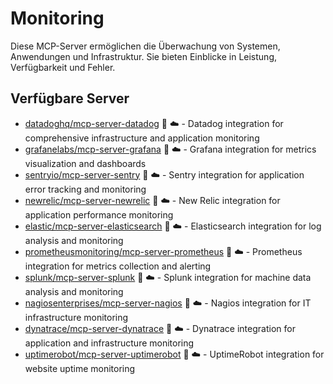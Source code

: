 # Monitoring

Diese MCP-Server ermöglichen die Überwachung von Systemen, Anwendungen und Infrastruktur. Sie bieten Einblicke in Leistung, Verfügbarkeit und Fehler.

## Verfügbare Server

- [datadoghq/mcp-server-datadog](https://github.com/datadoghq/mcp-server-datadog) 📇 ☁️ - Datadog integration for comprehensive infrastructure and application monitoring
- [grafanelabs/mcp-server-grafana](https://github.com/grafanelabs/mcp-server-grafana) 🐍 ☁️ - Grafana integration for metrics visualization and dashboards
- [sentryio/mcp-server-sentry](https://github.com/sentryio/mcp-server-sentry) 📇 ☁️ - Sentry integration for application error tracking and monitoring
- [newrelic/mcp-server-newrelic](https://github.com/newrelic/mcp-server-newrelic) 🐍 ☁️ - New Relic integration for application performance monitoring
- [elastic/mcp-server-elasticsearch](https://github.com/elastic/mcp-server-elasticsearch) 📇 ☁️ - Elasticsearch integration for log analysis and monitoring
- [prometheusmonitoring/mcp-server-prometheus](https://github.com/prometheusmonitoring/mcp-server-prometheus) 🐍 ☁️ - Prometheus integration for metrics collection and alerting
- [splunk/mcp-server-splunk](https://github.com/splunk/mcp-server-splunk) 📇 ☁️ - Splunk integration for machine data analysis and monitoring
- [nagiosenterprises/mcp-server-nagios](https://github.com/nagiosenterprises/mcp-server-nagios) 🐍 ☁️ - Nagios integration for IT infrastructure monitoring
- [dynatrace/mcp-server-dynatrace](https://github.com/dynatrace/mcp-server-dynatrace) 📇 ☁️ - Dynatrace integration for application and infrastructure monitoring
- [uptimerobot/mcp-server-uptimerobot](https://github.com/uptimerobot/mcp-server-uptimerobot) 🐍 ☁️ - UptimeRobot integration for website uptime monitoring 